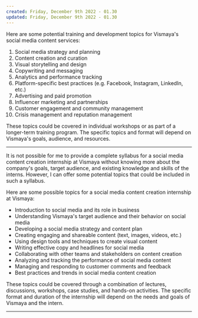 ```yaml
---
created: Friday, December 9th 2022 - 01.30
updated: Friday, December 9th 2022 - 01.30
---
```

Here are some potential training and development topics for Vismaya's social media content services:

1.  Social media strategy and planning
2.  Content creation and curation
3.  Visual storytelling and design
4.  Copywriting and messaging
5.  Analytics and performance tracking
6.  Platform-specific best practices (e.g. Facebook, Instagram, LinkedIn, etc.)
7.  Advertising and paid promotion
8.  Influencer marketing and partnerships
9.  Customer engagement and community management
10.  Crisis management and reputation management

These topics could be covered in individual workshops or as part of a longer-term training program. The specific topics and format will depend on Vismaya's goals, audience, and resources.

---

It is not possible for me to provide a complete syllabus for a social media content creation internship at Vismaya without knowing more about the company's goals, target audience, and existing knowledge and skills of the interns. However, I can offer some potential topics that could be included in such a syllabus.

Here are some possible topics for a social media content creation internship at Vismaya:

-   Introduction to social media and its role in business
-   Understanding Vismaya's target audience and their behavior on social media
-   Developing a social media strategy and content plan
-   Creating engaging and shareable content (text, images, videos, etc.)
-   Using design tools and techniques to create visual content
-   Writing effective copy and headlines for social media
-   Collaborating with other teams and stakeholders on content creation
-   Analyzing and tracking the performance of social media content
-   Managing and responding to customer comments and feedback
-   Best practices and trends in social media content creation

These topics could be covered through a combination of lectures, discussions, workshops, case studies, and hands-on activities. The specific format and duration of the internship will depend on the needs and goals of Vismaya and the intern.

---

